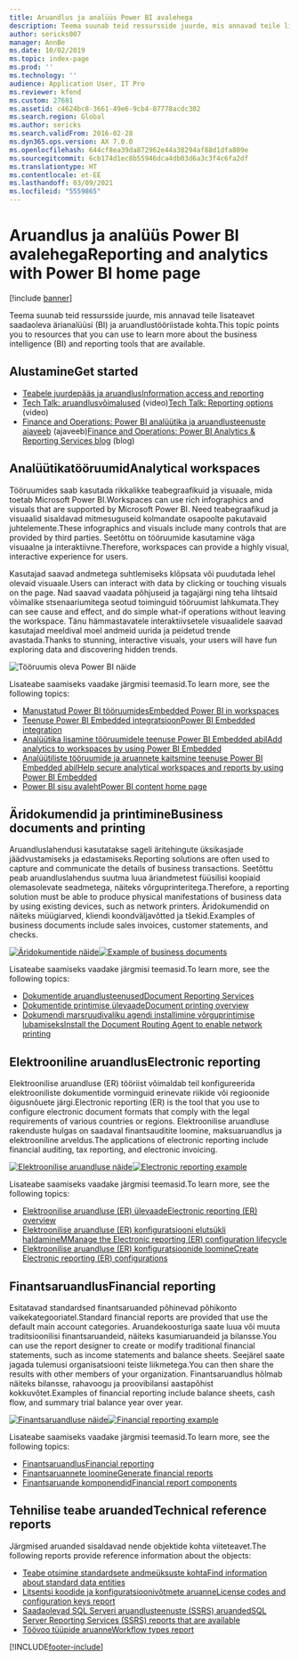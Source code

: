 ```yaml
---
title: Aruandlus ja analüüs Power BI avalehega
description: Teema suunab teid ressursside juurde, mis annavad teile lisateavet saadaoleva ärianalüüsi ja aruandlustööriistade kohta.
author: sericks007
manager: AnnBe
ms.date: 10/02/2019
ms.topic: index-page
ms.prod: ''
ms.technology: ''
audience: Application User, IT Pro
ms.reviewer: kfend
ms.custom: 27681
ms.assetid: c4624bc8-3661-49e6-9cb4-87778acdc302
ms.search.region: Global
ms.author: sericks
ms.search.validFrom: 2016-02-28
ms.dyn365.ops.version: AX 7.0.0
ms.openlocfilehash: 644cf8ea39da872962e44a38294af88d1dfa809e
ms.sourcegitcommit: 6cb174d1ec8b55946dca4db03d6a3c3f4c6fa2df
ms.translationtype: HT
ms.contentlocale: et-EE
ms.lasthandoff: 03/09/2021
ms.locfileid: "5559865"
---
```

# <a name="reporting-and-analytics-with-power-bi-home-page"></a><span data-ttu-id="a3496-103">Aruandlus ja analüüs Power BI avalehega</span><span class="sxs-lookup"><span data-stu-id="a3496-103">Reporting and analytics with Power BI home page</span></span>

[!include [banner](../includes/banner.md)]

<span data-ttu-id="a3496-104">Teema suunab teid ressursside juurde, mis annavad teile lisateavet saadaoleva ärianalüüsi (BI) ja aruandlustööriistade kohta.</span><span class="sxs-lookup"><span data-stu-id="a3496-104">This topic points you to resources that you can use to learn more about the business intelligence (BI) and reporting tools that are available.</span></span>

## <a name="get-started"></a><span data-ttu-id="a3496-105">Alustamine</span><span class="sxs-lookup"><span data-stu-id="a3496-105">Get started</span></span>
- [<span data-ttu-id="a3496-106">Teabele juurdepääs ja aruandlus</span><span class="sxs-lookup"><span data-stu-id="a3496-106">Information access and reporting</span></span>](information-access-reporting.md)
- <span data-ttu-id="a3496-107">[Tech Talk: aruandlusvõimalused](https://www.youtube.com/watch?v=NzZONjKs5xA) (video)</span><span class="sxs-lookup"><span data-stu-id="a3496-107">[Tech Talk: Reporting options](https://www.youtube.com/watch?v=NzZONjKs5xA) (video)</span></span>
- <span data-ttu-id="a3496-108">[Finance and Operations: Power BI analüütika ja aruandlusteenuste ajaveeb](https://community.dynamics.com/365/financeandoperations/b/powerbianalyticsandreporting) (ajaveeb)</span><span class="sxs-lookup"><span data-stu-id="a3496-108">[Finance and Operations: Power BI Analytics & Reporting Services blog](https://community.dynamics.com/365/financeandoperations/b/powerbianalyticsandreporting) (blog)</span></span>

## <a name="analytical-workspaces"></a><span data-ttu-id="a3496-109">Analüütikatööruumid</span><span class="sxs-lookup"><span data-stu-id="a3496-109">Analytical workspaces</span></span>
<span data-ttu-id="a3496-110">Tööruumides saab kasutada rikkalikke teabegraafikuid ja visuaale, mida toetab Microsoft Power BI.</span><span class="sxs-lookup"><span data-stu-id="a3496-110">Workspaces can use rich infographics and visuals that are supported by Microsoft Power BI.</span></span> <span data-ttu-id="a3496-111">Need teabegraafikud ja visuaalid sisaldavad mitmesuguseid kolmandate osapoolte pakutavaid juhtelemente.</span><span class="sxs-lookup"><span data-stu-id="a3496-111">These infographics and visuals include many controls that are provided by third parties.</span></span> <span data-ttu-id="a3496-112">Seetõttu on tööruumide kasutamine väga visuaalne ja interaktiivne.</span><span class="sxs-lookup"><span data-stu-id="a3496-112">Therefore, workspaces can provide a highly visual, interactive experience for users.</span></span>

<span data-ttu-id="a3496-113">Kasutajad saavad andmetega suhtlemiseks klõpsata või puudutada lehel olevaid visuaale.</span><span class="sxs-lookup"><span data-stu-id="a3496-113">Users can interact with data by clicking or touching visuals on the page.</span></span> <span data-ttu-id="a3496-114">Nad saavad vaadata põhjuseid ja tagajärgi ning teha lihtsaid võimalike stsenaariumitega seotud toiminguid tööruumist lahkumata.</span><span class="sxs-lookup"><span data-stu-id="a3496-114">They can see cause and effect, and do simple what-if operations without leaving the workspace.</span></span> <span data-ttu-id="a3496-115">Tänu hämmastavatele interaktiivsetele visuaalidele saavad kasutajad meeldival moel andmeid uurida ja peidetud trende avastada.</span><span class="sxs-lookup"><span data-stu-id="a3496-115">Thanks to stunning, interactive visuals, your users will have fun exploring data and discovering hidden trends.</span></span>

![Tööruumis oleva Power BI näide](./media/Power-BI-in-D365-Workspace.png)

<span data-ttu-id="a3496-117">Lisateabe saamiseks vaadake järgmisi teemasid.</span><span class="sxs-lookup"><span data-stu-id="a3496-117">To learn more, see the following topics:</span></span>

- [<span data-ttu-id="a3496-118">Manustatud Power BI tööruumides</span><span class="sxs-lookup"><span data-stu-id="a3496-118">Embedded Power BI in workspaces</span></span>](embed-power-bi-workspaces.md)
- [<span data-ttu-id="a3496-119">Teenuse Power BI Embedded integratsioon</span><span class="sxs-lookup"><span data-stu-id="a3496-119">Power BI Embedded integration</span></span>](power-bi-embedded-integration.md)
- [<span data-ttu-id="a3496-120">Analüütika lisamine tööruumidele teenuse Power BI Embedded abil</span><span class="sxs-lookup"><span data-stu-id="a3496-120">Add analytics to workspaces by using Power BI Embedded</span></span>](add-analytics-tab-workspaces.md)
- [<span data-ttu-id="a3496-121">Analüütiliste tööruumide ja aruannete kaitsmine teenuse Power BI Embedded abil</span><span class="sxs-lookup"><span data-stu-id="a3496-121">Help secure analytical workspaces and reports by using Power BI Embedded</span></span>](secure-analytical-workspaces.md)
- [<span data-ttu-id="a3496-122">Power BI sisu avaleht</span><span class="sxs-lookup"><span data-stu-id="a3496-122">Power BI content home page</span></span>](power-bi-home-page.md)

## <a name="business-documents-and-printing"></a><span data-ttu-id="a3496-123">Äridokumendid ja printimine</span><span class="sxs-lookup"><span data-stu-id="a3496-123">Business documents and printing</span></span>
<span data-ttu-id="a3496-124">Aruandluslahendusi kasutatakse sageli äritehingute üksikasjade jäädvustamiseks ja edastamiseks.</span><span class="sxs-lookup"><span data-stu-id="a3496-124">Reporting solutions are often used to capture and communicate the details of business transactions.</span></span> <span data-ttu-id="a3496-125">Seetõttu peab aruandluslahendus suutma luua äriandmetest füüsilisi koopiaid olemasolevate seadmetega, näiteks võrguprinteritega.</span><span class="sxs-lookup"><span data-stu-id="a3496-125">Therefore, a reporting solution must be able to produce physical manifestations of business data by using existing devices, such as network printers.</span></span> <span data-ttu-id="a3496-126">Äridokumendid on näiteks müügiarved, kliendi koondväljavõtted ja tšekid.</span><span class="sxs-lookup"><span data-stu-id="a3496-126">Examples of business documents include sales invoices, customer statements, and checks.</span></span>

<span data-ttu-id="a3496-127">[![Äridokumentide näide](./media/image-of-business-documents-1024x632.png)](./media/image-of-business-documents.png)</span><span class="sxs-lookup"><span data-stu-id="a3496-127">[![Example of business documents](./media/image-of-business-documents-1024x632.png)](./media/image-of-business-documents.png)</span></span>

<span data-ttu-id="a3496-128">Lisateabe saamiseks vaadake järgmisi teemasid.</span><span class="sxs-lookup"><span data-stu-id="a3496-128">To learn more, see the following topics:</span></span>

- [<span data-ttu-id="a3496-129">Dokumentide aruandlusteenused</span><span class="sxs-lookup"><span data-stu-id="a3496-129">Document Reporting Services</span></span>](document-reporting-services.md)
- [<span data-ttu-id="a3496-130">Dokumentide printimise ülevaade</span><span class="sxs-lookup"><span data-stu-id="a3496-130">Document printing overview</span></span>](print-documents.md)
- [<span data-ttu-id="a3496-131">Dokumendi marsruudivaliku agendi installimine võrguprintimise lubamiseks</span><span class="sxs-lookup"><span data-stu-id="a3496-131">Install the Document Routing Agent to enable network printing</span></span>](install-document-routing-agent.md)

## <a name="electronic-reporting"></a><span data-ttu-id="a3496-132">Elektrooniline aruandlus</span><span class="sxs-lookup"><span data-stu-id="a3496-132">Electronic reporting</span></span>
<span data-ttu-id="a3496-133">Elektroonilise aruandluse (ER) tööriist võimaldab teil konfigureerida elektrooniliste dokumentide vorminguid erinevate riikide või regioonide õigusnõuete järgi.</span><span class="sxs-lookup"><span data-stu-id="a3496-133">Electronic reporting (ER) is the tool that you use to configure electronic document formats that comply with the legal requirements of various countries or regions.</span></span> <span data-ttu-id="a3496-134">Elektroonilise aruandluse rakenduste hulgas on saadaval finantsauditite loomine, maksuaruandlus ja elektrooniline arveldus.</span><span class="sxs-lookup"><span data-stu-id="a3496-134">The applications of electronic reporting include financial auditing, tax reporting, and electronic invoicing.</span></span>

<span data-ttu-id="a3496-135">[![Elektroonilise aruandluse näide](./media/electronic-reporting-example.png)](./media/electronic-reporting-example.png)</span><span class="sxs-lookup"><span data-stu-id="a3496-135">[![Electronic reporting example](./media/electronic-reporting-example.png)](./media/electronic-reporting-example.png)</span></span>

<span data-ttu-id="a3496-136">Lisateabe saamiseks vaadake järgmisi teemasid.</span><span class="sxs-lookup"><span data-stu-id="a3496-136">To learn more, see the following topics:</span></span>

- [<span data-ttu-id="a3496-137">Elektroonilise aruandluse (ER) ülevaade</span><span class="sxs-lookup"><span data-stu-id="a3496-137">Electronic reporting (ER) overview</span></span>](general-electronic-reporting.md)
- [<span data-ttu-id="a3496-138">Elektroonilise aruandluse (ER) konfiguratsiooni elutsükli haldamine</span><span class="sxs-lookup"><span data-stu-id="a3496-138">MManage the Electronic reporting (ER) configuration lifecycle</span></span>](general-electronic-reporting-manage-configuration-lifecycle.md)
- [<span data-ttu-id="a3496-139">Elektroonilise aruandluse (ER) konfiguratsioonide loomine</span><span class="sxs-lookup"><span data-stu-id="a3496-139">Create Electronic reporting (ER) configurations</span></span>](electronic-reporting-configuration.md)

## <a name="financial-reporting"></a><span data-ttu-id="a3496-140">Finantsaruandlus</span><span class="sxs-lookup"><span data-stu-id="a3496-140">Financial reporting</span></span>
<span data-ttu-id="a3496-141">Esitatavad standardsed finantsaruanded põhinevad põhikonto vaikekategooriatel.</span><span class="sxs-lookup"><span data-stu-id="a3496-141">Standard financial reports are provided that use the default main account categories.</span></span> <span data-ttu-id="a3496-142">Aruandekoosturiga saate luua või muuta traditsioonilisi finantsaruandeid, näiteks kasumiaruandeid ja bilansse.</span><span class="sxs-lookup"><span data-stu-id="a3496-142">You can use the report designer to create or modify traditional financial statements, such as income statements and balance sheets.</span></span> <span data-ttu-id="a3496-143">Seejärel saate jagada tulemusi organisatsiooni teiste liikmetega.</span><span class="sxs-lookup"><span data-stu-id="a3496-143">You can then share the results with other members of your organization.</span></span> <span data-ttu-id="a3496-144">Finantsaruandlus hõlmab näiteks bilansse, rahavoogu ja proovibilansi aastapõhist kokkuvõtet.</span><span class="sxs-lookup"><span data-stu-id="a3496-144">Examples of financial reporting include balance sheets, cash flow, and summary trial balance year over year.</span></span>

<span data-ttu-id="a3496-145">[![Finantsaruandluse näide](./media/financial-reporting-example.png)](./media/financial-reporting-example.png)</span><span class="sxs-lookup"><span data-stu-id="a3496-145">[![Financial reporting example](./media/financial-reporting-example.png)](./media/financial-reporting-example.png)</span></span>

<span data-ttu-id="a3496-146">Lisateabe saamiseks vaadake järgmisi teemasid.</span><span class="sxs-lookup"><span data-stu-id="a3496-146">To learn more, see the following topics:</span></span>

- [<span data-ttu-id="a3496-147">Finantsaruandlus</span><span class="sxs-lookup"><span data-stu-id="a3496-147">Financial reporting</span></span>](financial-reporting-intro.md)
- [<span data-ttu-id="a3496-148">Finantsaruannete loomine</span><span class="sxs-lookup"><span data-stu-id="a3496-148">Generate financial reports</span></span>](generate-financial-report.md)
- [<span data-ttu-id="a3496-149">Finantsaruande komponendid</span><span class="sxs-lookup"><span data-stu-id="a3496-149">Financial report components</span></span>](financial-report-components.md)

## <a name="technical-reference-reports"></a><span data-ttu-id="a3496-150">Tehnilise teabe aruanded</span><span class="sxs-lookup"><span data-stu-id="a3496-150">Technical reference reports</span></span>
<span data-ttu-id="a3496-151">Järgmised aruanded sisaldavad nende objektide kohta viiteteavet.</span><span class="sxs-lookup"><span data-stu-id="a3496-151">The following reports provide reference information about the objects:</span></span>

- [<span data-ttu-id="a3496-152">Teabe otsimine standardsete andmeüksuste kohta</span><span class="sxs-lookup"><span data-stu-id="a3496-152">Find information about standard data entities</span></span>](../data-entities/data-entities-report.md)
- [<span data-ttu-id="a3496-153">Litsentsi koodide ja konfiguratsioonivõtmete aruanne</span><span class="sxs-lookup"><span data-stu-id="a3496-153">License codes and configuration keys report</span></span>](../sysadmin/license-codes-configuration-keys-report.md)
- [<span data-ttu-id="a3496-154">Saadaolevad SQL Serveri aruandlusteenuste (SSRS) aruanded</span><span class="sxs-lookup"><span data-stu-id="a3496-154">SQL Server Reporting Services (SSRS) reports that are available</span></span>](SSRS-report.md)
- [<span data-ttu-id="a3496-155">Töövoo tüüpide aruanne</span><span class="sxs-lookup"><span data-stu-id="a3496-155">Workflow types report</span></span>](../../fin-ops/organization-administration/workflow-types-report.md)


[!INCLUDE[footer-include](../../../includes/footer-banner.md)]
